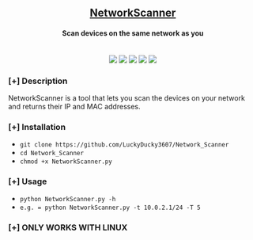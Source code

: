 <h2 align="center"><u>NetworkScanner</u></h2>

<h4 align="center"> Scan devices on the same network as you </h4>

<p align="center">
<br>
    <img src="https://img.shields.io/badge/Author-Zeid-magenta?style=flat-square">
    <img src="https://img.shields.io/badge/Open%20Source-Yes-orange?style=flat-square">
    <img src="https://img.shields.io/badge/Maintained-Yes-cyan?style=flat-square">
    <img src="https://img.shields.io/badge/Made%20In-Turkey-green?style=flat-square">
    <img src="https://img.shields.io/badge/Written%20In-Python-blue?style=flat-square">
</p>

### [+] Description
NetworkScanner is a tool that lets you scan the devices on your network and returns their IP and MAC addresses.

### [+] Installation
 - `git clone https://github.com/LuckyDucky3607/Network_Scanner`
 - `cd Network_Scanner`
 - `chmod +x NetworkScanner.py`

### [+] Usage
 - `python NetworkScanner.py -h`
 - `e.g. = python NetworkScanner.py -t 10.0.2.1/24 -T 5`

### [+] ONLY WORKS WITH LINUX
